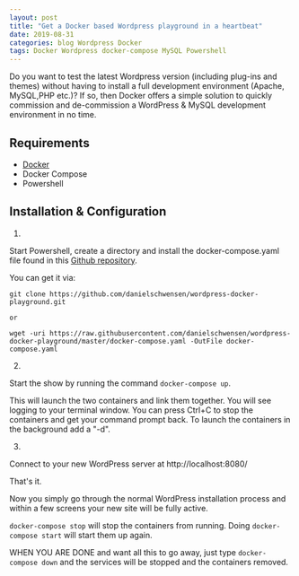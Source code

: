 ```yaml
---
layout: post
title: "Get a Docker based Wordpress playground in a heartbeat"
date: 2019-08-31
categories: blog Wordpress Docker 
tags: Docker Wordpress docker-compose MySQL Powershell
---
```

Do you want to test the latest Wordpress version (including plug-ins and themes) without having to install a full development environment (Apache, MySQL,PHP etc.)?
If so, then Docker offers a simple solution to quickly commission and de-commission a WordPress & MySQL development environment in no time.

## Requirements

* [Docker](https://www.docker.com/)
* Docker Compose
* Powershell

## Installation & Configuration

1.
Start Powershell, create a directory and install the docker-compose.yaml file found in this [Github repository](https://github.com/danielschwensen/wordpress-docker-playground). 

You can get it via: 

    git clone https://github.com/danielschwensen/wordpress-docker-playground.git
    
    or

    wget -uri https://raw.githubusercontent.com/danielschwensen/wordpress-docker-playground/master/docker-compose.yaml -OutFile docker-compose.yaml

2.
Start the show by running the command `docker-compose up`.

This will launch the two containers and link them together. You will see logging to your terminal window. You can press Ctrl+C to stop the containers and get your command prompt back. To launch the containers in the background add a "-d".

3.
Connect to your new WordPress server at http://localhost:8080/

That's it.

Now you simply go through the normal WordPress installation process and within a few screens your new site will be fully active. 

`docker-compose stop` will stop the containers from running. Doing `docker-compose start` will start them up again.

WHEN YOU ARE DONE and want all this to go away, just type `docker-compose down` and the services will be stopped and the containers removed. 